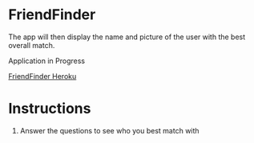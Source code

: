 # FriendFinder
The app will then display the name and picture of the user with the best overall match.

Application in Progress

[FriendFinder Heroku](https://powerful-shore-65966.herokuapp.com/)

# Instructions
1. Answer the questions to see who you best match with

